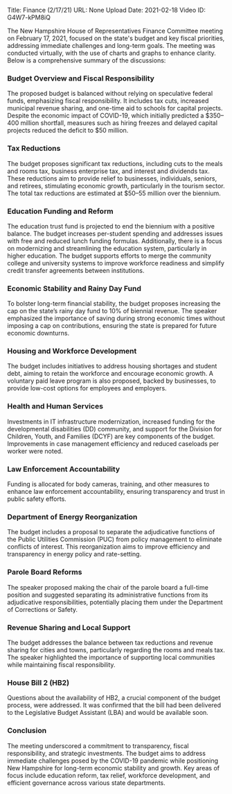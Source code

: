 Title: Finance (2/17/21)
URL: None
Upload Date: 2021-02-18
Video ID: G4W7-kPM8iQ

The New Hampshire House of Representatives Finance Committee meeting on February 17, 2021, focused on the state's budget and key fiscal priorities, addressing immediate challenges and long-term goals. The meeting was conducted virtually, with the use of charts and graphs to enhance clarity. Below is a comprehensive summary of the discussions:

### **Budget Overview and Fiscal Responsibility**
The proposed budget is balanced without relying on speculative federal funds, emphasizing fiscal responsibility. It includes tax cuts, increased municipal revenue sharing, and one-time aid to schools for capital projects. Despite the economic impact of COVID-19, which initially predicted a $350–400 million shortfall, measures such as hiring freezes and delayed capital projects reduced the deficit to $50 million.

### **Tax Reductions**
The budget proposes significant tax reductions, including cuts to the meals and rooms tax, business enterprise tax, and interest and dividends tax. These reductions aim to provide relief to businesses, individuals, seniors, and retirees, stimulating economic growth, particularly in the tourism sector. The total tax reductions are estimated at $50–55 million over the biennium.

### **Education Funding and Reform**
The education trust fund is projected to end the biennium with a positive balance. The budget increases per-student spending and addresses issues with free and reduced lunch funding formulas. Additionally, there is a focus on modernizing and streamlining the education system, particularly in higher education. The budget supports efforts to merge the community college and university systems to improve workforce readiness and simplify credit transfer agreements between institutions.

### **Economic Stability and Rainy Day Fund**
To bolster long-term financial stability, the budget proposes increasing the cap on the state’s rainy day fund to 10% of biennial revenue. The speaker emphasized the importance of saving during strong economic times without imposing a cap on contributions, ensuring the state is prepared for future economic downturns.

### **Housing and Workforce Development**
The budget includes initiatives to address housing shortages and student debt, aiming to retain the workforce and encourage economic growth. A voluntary paid leave program is also proposed, backed by businesses, to provide low-cost options for employees and employers.

### **Health and Human Services**
Investments in IT infrastructure modernization, increased funding for the developmental disabilities (DD) community, and support for the Division for Children, Youth, and Families (DCYF) are key components of the budget. Improvements in case management efficiency and reduced caseloads per worker were noted.

### **Law Enforcement Accountability**
Funding is allocated for body cameras, training, and other measures to enhance law enforcement accountability, ensuring transparency and trust in public safety efforts.

### **Department of Energy Reorganization**
The budget includes a proposal to separate the adjudicative functions of the Public Utilities Commission (PUC) from policy management to eliminate conflicts of interest. This reorganization aims to improve efficiency and transparency in energy policy and rate-setting.

### **Parole Board Reforms**
The speaker proposed making the chair of the parole board a full-time position and suggested separating its administrative functions from its adjudicative responsibilities, potentially placing them under the Department of Corrections or Safety.

### **Revenue Sharing and Local Support**
The budget addresses the balance between tax reductions and revenue sharing for cities and towns, particularly regarding the rooms and meals tax. The speaker highlighted the importance of supporting local communities while maintaining fiscal responsibility.

### **House Bill 2 (HB2)**
Questions about the availability of HB2, a crucial component of the budget process, were addressed. It was confirmed that the bill had been delivered to the Legislative Budget Assistant (LBA) and would be available soon.

### **Conclusion**
The meeting underscored a commitment to transparency, fiscal responsibility, and strategic investments. The budget aims to address immediate challenges posed by the COVID-19 pandemic while positioning New Hampshire for long-term economic stability and growth. Key areas of focus include education reform, tax relief, workforce development, and efficient governance across various state departments.